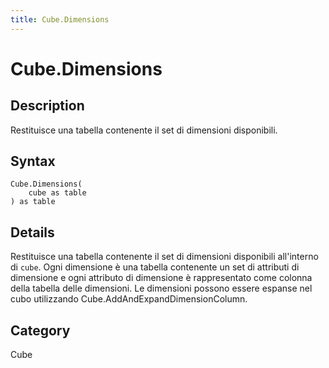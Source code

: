 ```yaml
---
title: Cube.Dimensions
---
```


# Cube.Dimensions


## Description

Restituisce una tabella contenente il set di dimensioni disponibili.


## Syntax

```powerquery
Cube.Dimensions(
    cube as table
) as table
```


## Details

Restituisce una tabella contenente il set di dimensioni disponibili all'interno di <code>cube</code>. Ogni dimensione è una tabella contenente un set di attributi di dimensione e ogni attributo di dimensione è rappresentato come colonna della tabella delle dimensioni. Le dimensioni possono essere espanse nel cubo utilizzando Cube.AddAndExpandDimensionColumn. 



## Category
Cube
